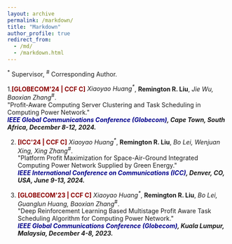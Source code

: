 ```yaml
---
layout: archive
permalink: /markdown/
title: "Markdown"
author_profile: true
redirect_from: 
  - /md/
  - /markdown.html
---
```

<sup>*</sup> Supervisor, <sup>#</sup> Corresponding Author.

1.<b><font color=DarkRed>[GLOBECOM'24 | CCF C]</font></b> <i>Xiaoyao Huang<sup>*</sup></i>, **Remington R. Liu**<sup></sup>, _Jie Wu, Baoxian Zhang_<sup>#</sup>.
<br/>"Profit-Aware Computing Server Clustering and Task Scheduling in Computing Power Network."
<br/><b><i><font color=DarkBlue>IEEE Global Communications Conference (Globecom)</font>, Cape Town, South Africa, December 8-12, 2024.</i> </b> 

2. <b><font color=DarkRed>[ICC'24 | CCF C]</font></b> <i>Xiaoyao Huang<sup>*</sup></i>, **Remington R. Liu**<sup></sup>, _Bo Lei, Wenjuan Xing, Xing Zhang_<sup>#</sup>.
<br/>"Platform Profit Maximization for Space-Air-Ground Integrated Computing Power Network Supplied by Green Energy."
<br/><b><i><font color=DarkBlue>IEEE International Conference on Communications (ICC)</font>, Denver, CO, USA, June 9-13, 2024.</i> </b> 

1. <b><font color=DarkRed>[GLOBECOM'23 | CCF C]</font></b> <i>Xiaoyao Huang<sup>*</sup></i>, **Remington R. Liu**<sup></sup>, _Bo Lei, Guanglun Huang, Baoxian Zhang_<sup>#</sup>.
<br/>"Deep Reinforcement Learning Based Multistage Profit Aware Task Scheduling Algorithm for Computing Power Network."
<br/><b><i><font color=DarkBlue>IEEE Global Communications Conference (Globecom)</font>, Kuala Lumpur, Malaysia, December 4-8, 2023.</i> </b> 





